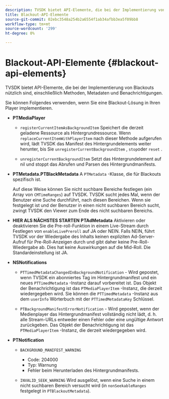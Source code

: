```yaml
---
description: TVSDK bietet API-Elemente, die bei der Implementierung von Blackouts nützlich sind, einschließlich Methoden, Metadaten und Benachrichtigungen.
title: Blackout-API-Elemente
source-git-commit: 02ebc3548a254b2a6554f1ab34afbb3ea5f09bb8
workflow-type: tm+mt
source-wordcount: '299'
ht-degree: 0%

---
```


# Blackout-API-Elemente {#blackout-api-elements}

TVSDK bietet API-Elemente, die bei der Implementierung von Blackouts nützlich sind, einschließlich Methoden, Metadaten und Benachrichtigungen.

Sie können Folgendes verwenden, wenn Sie eine Blackout-Lösung in Ihren Player implementieren.

* **PTMediaPlayer**

   * `registerCurrentItemAsBackgroundItem` Speichert die derzeit geladene Ressource als Hintergrundressource. Wenn `replaceCurrentItemWithPlayerItem` nach dieser Methode aufgerufen wird, lädt TVSDK das Manifest des Hintergrundelements weiter herunter, bis Sie `unregisterCurrentBackgroundItem` , `stop`oder `reset` .

   * `unregisterCurrentBackgroundItem` Setzt das Hintergrundelement auf nil und stoppt das Abrufen und Parsen des Hintergrundmanifests.

* **PTMetadata.PTBlackMetadata** A `PTMetadata` -Klasse, die für Blackouts spezifisch ist.

  Auf diese Weise können Sie nicht suchbare Bereiche festlegen (ein Array von `CMTimeRanges`) auf TVSDK. TVSDK sucht jedes Mal, wenn der Benutzer eine Suche durchführt, nach diesen Bereichen. Wenn sie festgelegt ist und der Benutzer in einen nicht suchbaren Bereich sucht, zwingt TVSDK den Viewer zum Ende des nicht suchbaren Bereichs.

* **HIER ALS NÄCHSTES STARTEN** **PTAdMetadata** Aktivieren oder deaktivieren Sie die Pre-roll-Funktion in einem Live-Stream durch Festlegen von `enableLivePreroll` auf JA oder NEIN. Falls NEIN, führt TVSDK vor der Wiedergabe des Inhalts keinen expliziten Ad-Server-Aufruf für Pre-Roll-Anzeigen durch und gibt daher keine Pre-Roll-Wiedergabe ab. Dies hat keine Auswirkungen auf die Mid-Roll. Die Standardeinstellung ist JA.

* **NSNotifications**

   * `PTTimedMetadataChangedInBackgroundNotification` - Wird gepostet, wenn TVSDK ein abonniertes Tag im Hintergrundmanifest und ein neues `PTTimedMetadata` -Instanz darauf vorbereitet ist. Das Objekt der Benachrichtigung ist das `PTMediaPlayerItem` -Instanz, die derzeit wiedergegeben wird. Sie können die `PTTimedMetadata` -Instanz aus dem `userInfo` Wörterbuch mit der `PTTimedMetadataKey` Schlüssel.

   * `PTBackgroundManifestErrorNotification` - Wird gepostet, wenn der Medienplayer das Hintergrundmanifest vollständig nicht lädt, d. h. alle Stream-URLs entweder einen Fehler oder eine ungültige Antwort zurückgeben. Das Objekt der Benachrichtigung ist das `PTMediaPlayerItem` -Instanz, die derzeit wiedergegeben wird.

* **PTNotification**

   * `BACKGROUND_MANIFEST_WARNING`

      * Code: 204000
      * Typ: Warnung
      * Fehler beim Herunterladen des Hintergrundmanifests.

   * `INVALID_SEEK_WARNING` Wird ausgelöst, wenn eine Suche in einem nicht suchbaren Bereich versucht wird (in `nonSeekableRanges` festgelegt in `PTBlackoutMetadata`).
